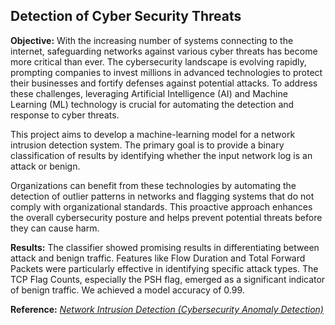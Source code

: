 ## Detection of Cyber Security Threats


**Objective:** With the increasing number of systems connecting to the internet, safeguarding networks against various cyber threats has become more critical than ever. The cybersecurity landscape is evolving rapidly, prompting companies to invest millions in advanced technologies to protect their businesses and fortify defenses against potential attacks. To address these challenges, leveraging Artificial Intelligence (AI) and Machine Learning (ML) technology is crucial for automating the detection and response to cyber threats. 

This project aims to develop a machine-learning model for a network intrusion detection system. The primary goal is to provide a binary classification of results by identifying whether the input network log is an attack or benign. 

Organizations can benefit from these technologies by automating the detection of outlier patterns in networks and flagging systems that do not comply with organizational standards. This proactive approach enhances the overall cybersecurity posture and helps prevent potential threats before they can cause harm.

**Results:** The classifier showed promising results in differentiating between attack and benign traffic. Features like Flow Duration and Total Forward Packets were particularly effective in identifying specific attack types. The TCP Flag Counts, especially the PSH flag, emerged as a significant indicator of benign traffic. We achieved a model accuracy of 0.99.

**Reference:** <a href ="https://github.com/singlestore-labs/spaces-notebooks/tree/master/notebooks/network-intrusion-detection-part-1"> *Network Intrusion Detection (Cybersecurity Anomaly Detection)* </a>



